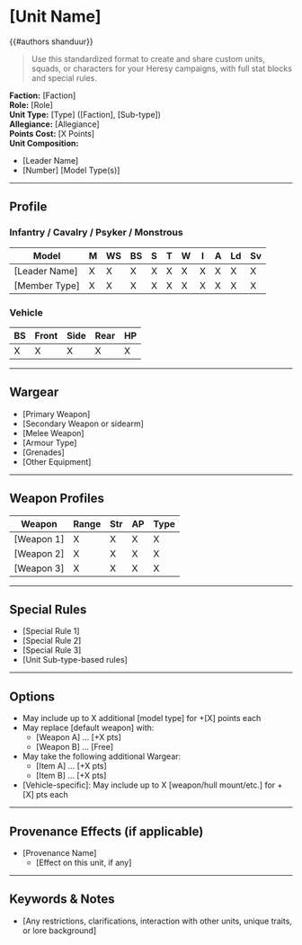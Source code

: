 # [Unit Name]
{{#authors shanduur}}

> Use this standardized format to create and share custom units, squads, or characters for your Heresy campaigns, with full stat blocks and special rules.

**Faction:** [Faction]  
**Role:** [Role]  
**Unit Type:** [Type] ([Faction], [Sub-type])  
**Allegiance:** [Allegiance]  
**Points Cost:** [X Points]  
**Unit Composition:**  
- [Leader Name]  
- [Number] [Model Type(s)]

---

## Profile

### Infantry / Cavalry / Psyker / Monstrous
| Model               | M | WS | BS | S | T | W | I | A | Ld | Sv |
|---------------------|---|----|----|---|---|---|---|---|----|----|
| [Leader Name]       | X | X  | X  | X | X | X | X | X | X  | X  |
| [Member Type]       | X | X  | X  | X | X | X | X | X | X  | X  |

### Vehicle
| BS | Front | Side | Rear | HP |
|----|-------|------|------|----|
| X  | X     | X    | X    | X  |

---

## Wargear
- [Primary Weapon]
- [Secondary Weapon or sidearm]
- [Melee Weapon]
- [Armour Type]
- [Grenades]
- [Other Equipment]

---

## Weapon Profiles

| Weapon     | Range | Str | AP | Type |
|------------|-------|-----|----|------|
| [Weapon 1] | X     | X   | X  | X    |
| [Weapon 2] | X     | X   | X  | X    |
| [Weapon 3] | X     | X   | X  | X    |

---

## Special Rules
- [Special Rule 1]
- [Special Rule 2]
- [Special Rule 3]
- [Unit Sub-type-based rules]

---

## Options
- May include up to X additional [model type] for +[X] points each
- May replace [default weapon] with:
  - [Weapon A] … [+X pts]
  - [Weapon B] … [Free]
- May take the following additional Wargear:
  - [Item A] … [+X pts]
  - [Item B] … [+X pts]
- [Vehicle-specific]: May include up to X [weapon/hull mount/etc.] for +[X] pts each

---

## Provenance Effects (if applicable)
- [Provenance Name]  
  - [Effect on this unit, if any]

---

## Keywords & Notes
- [Any restrictions, clarifications, interaction with other units, unique traits, or lore background]

